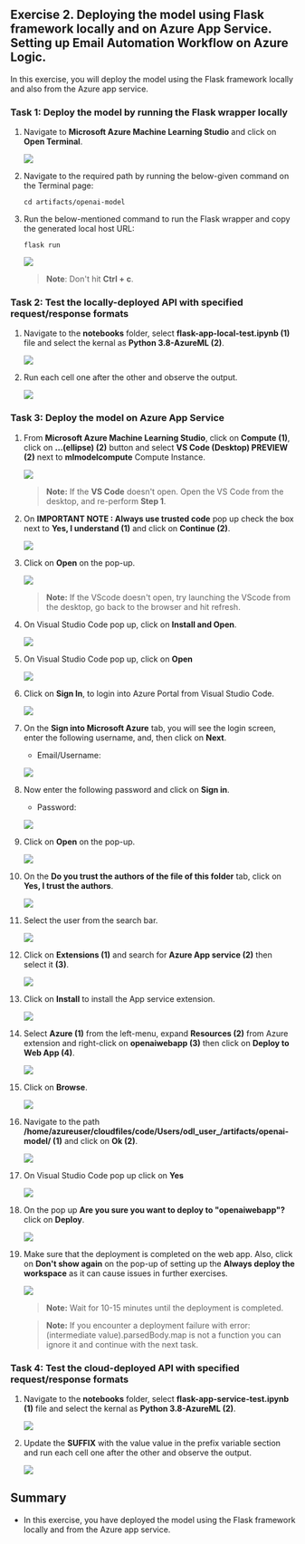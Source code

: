 ## Exercise 2. Deploying the model using Flask framework locally and on Azure App Service. Setting up Email Automation Workflow on Azure Logic.

In this exercise, you will deploy the model using the Flask framework locally and also from the Azure app service. 

### Task 1: Deploy the model by running the Flask wrapper locally

    
1. Navigate to **Microsoft Azure Machine Learning Studio** and click on **Open Terminal**.

   ![](Images/terminal.png)
   
1. Navigate to the required path by running the below-given command on the Terminal page:

    ```
    cd artifacts/openai-model
    ```
1. Run the below-mentioned command to run the Flask wrapper and copy the generated local host URL:

   ```
   flask run
   ```
   ![](Images/localhosturl.png)

   > **Note**: Don't hit **Ctrl + c**.
   
### Task 2: Test the locally-deployed API with specified request/response formats

1. Navigate to the **notebooks** folder, select **flask-app-local-test.ipynb (1)** file and select the kernal as **Python 3.8-AzureML (2)**.

    ![](Images/bots-ex2-t2-s1.png)
    
1. Run each cell one after the other and observe the output. 

   ![](Images/bots-ex2-t2-s2.png)
    
### Task 3: Deploy the model on Azure App Service

1. From **Microsoft Azure Machine Learning Studio**, click on **Compute (1)**, click on **...(ellipse) (2)** button and select **VS Code (Desktop) PREVIEW (2)** next to **mlmodelcompute<inject key="DeploymentID" enableCopy="false"/>** Compute Instance.

    ![](Images/selecting-vscode.png)

     > **Note:** If the **VS Code** doesn't open. Open the VS Code from the desktop, and re-perform **Step 1**.

1. On **IMPORTANT NOTE : Always use trusted code** pop up check the box next to **Yes, I understand (1)** and click on **Continue (2)**.

    ![](Images/impnote.png)

1. Click on **Open** on the pop-up.

    ![](Images/open.png)

   > **Note:** If the VScode doesn't open, try launching the VScode from the desktop, go back to the browser and hit refresh.  

1. On Visual Studio Code pop up, click on **Install and Open**.

    ![](Images/installadopen.png)

1. On Visual Studio Code pop up, click on **Open**

    ![](Images/ex-1-8-afterstep4.png)
    
1. Click on **Sign In**, to login into Azure Portal from Visual Studio Code.

    ![](Images/ex-1-9-afterstep4-1.png)
    
1. On the **Sign into Microsoft Azure** tab, you will see the login screen, enter the following username, and, then click on **Next**.

   * Email/Username: <inject key="AzureAdUserEmail"></inject>

   ![](https://github.com/CloudLabsAI-Azure/AIW-SAP-on-Azure/raw/main/media/M2-Ex1-portalsignin-1.png?raw=true)

1. Now enter the following password and click on **Sign in**. 

   * Password: <inject key="AzureAdUserPassword"></inject>

   ![](https://github.com/CloudLabsAI-Azure/AIW-SAP-on-Azure/blob/main/media/M2-Ex1-portalsignin-2.png?raw=true)
   
1. Click on **Open** on the pop-up.

    ![](Images/open.png)

1. On the **Do you trust the authors of the file of this folder** tab, click on **Yes, I trust the authors**.

    ![](Images/yesItrust.png)

1. Select the user **<inject key="AzureAdUserEmail" enableCopy="true" />** from the search bar.

    ![](Images/ex-1-10-afterstep8.png)

1. Click on **Extensions (1)** and search for **Azure App service (2)** then select it **(3)**.

    ![](Images/extension.png)
    
1. Click on **Install** to install the App service extension.

    ![](Images/installappservice.png)
    
3. Select **Azure (1)** from the left-menu, expand **Resources (2)** from Azure extension and right-click on **openaiwebapp<inject key="DeploymentID" enableCopy="false"/> (3)** then click on **Deploy to Web App (4)**.

    ![](Images/teamsbot.png)
    
4. Click on **Browse**.

    ![](Images/browser.png)

5. Navigate to the path **/home/azureuser/cloudfiles/code/Users/odl_user_<inject key="DeploymentID" enableCopy="false"/>/artifacts/openai-model/ (1)** and click on **Ok (2)**.

    ![](Images/openaifolder.png)
    
6. On Visual Studio Code pop up click on **Yes**

    ![](Images/ex-1-11.png)
    
7. On the pop up **Are you sure you want to deploy to "openaiwebapp<inject key="DeploymentID" enableCopy="false"/>"?** click on **Deploy**.

    ![](Images/ex-1-12.png)
   
8. Make sure that the deployment is completed on the web app. Also, click on **Don't show again** on the pop-up of setting up the **Always deploy the workspace** as it can cause issues in further exercises. 
   
   ![](Images/openaiwebdeployment.png)
   
   > **Note:** Wait for 10-15 minutes until the deployment is completed.
   
   > **Note:** If you encounter a deployment failure with error: (intermediate value).parsedBody.map is not a function you can ignore it and continue with the next task. 
   
### Task 4: Test the cloud-deployed API with specified request/response formats

1. Navigate to the **notebooks** folder, select **flask-app-service-test.ipynb (1)** file and select the kernal as **Python 3.8-AzureML (2)**.

   ![](/Images/bots-ex2-t4-s1.png)
    
1. Update the **SUFFIX** with the value **<inject key="DeploymentID" enableCopy="false"/>** value in the prefix variable section and run each cell one after the other and observe the output. 

   ![](Images/prefix1.png)

 ## Summary

* In this exercise, you have deployed the model using the Flask framework locally and from the Azure app service. 

